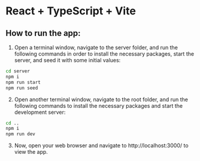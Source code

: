 # React + TypeScript + Vite

## How to run the app:

1. Open a terminal window, navigate to the server folder, and run the following commands in order to install the necessary packages, start the server, and seed it with some initial values:

```bash
cd server
npm i
npm run start
npm run seed
```

2. Open another terminal window, navigate to the root folder, and run the following commands to install the necessary packages and start the development server:

```bash
cd ..
npm i
npm run dev
```

3. Now, open your web browser and navigate to http://localhost:3000/ to view the app.
